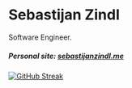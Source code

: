 # Sebastijan Zindl
Software Engineer. 

##### Personal site: [sebastijanzindl.me](https://sebastijanzindl.me)

[![GitHub Streak](https://streak-stats.demolab.com?user=m1thrandir225&theme=catppuccin_frappe&hide_border=true)](https://sebastijanzindl.me)
